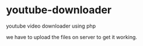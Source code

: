 # youtube-downloader
youtube video downloader using php

we have to upload the files on server to get it working.
